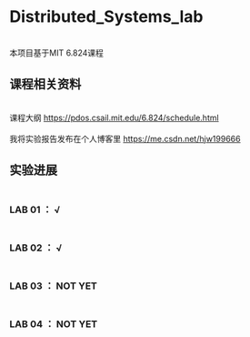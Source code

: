 # Distributed_Systems_lab
<br>  本项目基于MIT 6.824课程<br/>
## 课程相关资料
<br>  课程大纲 https://pdos.csail.mit.edu/6.824/schedule.html<br/>
<br>  我将实验报告发布在个人博客里 https://me.csdn.net/hjw199666<br/>
## 实验进展
### <br> LAB 01 ： √ <br/>
### <br> LAB 02 ： √  <br/>
### <br> LAB 03 ： NOT YET  <br/>
### <br> LAB 04 ： NOT YET  <br/>

